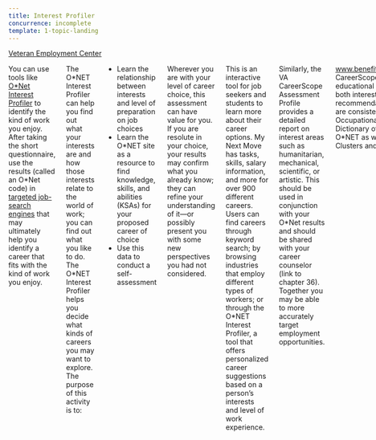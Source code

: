 ```yaml
---
title: Interest Profiler
concurrence: incomplete
template: 1-topic-landing
---
```


<div class="main" role="main" markdown="0">

<div class="action-bar">
  <div class="row">
    <div class="small-12 columns">
      <a class="usa-button-primary" href="https://www.vets.gov/veterans-employment-center/">Veteran Employment Center</a>
    </div>
  </div>
</div>

<div class="section one" markdown="0">
<div class="primary" markdown="0">
<div class="row" markdown="0">
<div class="small-12 columns" markdown="1">

You can use tools like [O&#42;Net Interest Profiler](http://www.mynextmove.org/explore/ip) to identify the kind of work you enjoy. After taking the short questionnaire, use the results (called an O&#42;Net code) in [targeted job-search engines](http://jobcenter.usa.gov/find-a-job) that may ultimately help you identify a career that fits with the kind of work you enjoy.

The O&#42;NET Interest Profiler can help you find out what your interests are and how those interests relate to the world of work; you can find out what you like to do. The O&#42;NET Interest Profiler helps you decide what kinds of careers you may want to explore. The purpose of this activity is to:
- Learn the relationship between interests and level of preparation on job choices
- Learn the O&#42;NET site as a resource to find knowledge, skills, and abilities (KSAs) for your proposed
career of choice
- Use this data to conduct a self-assessment

Wherever you are with your level of career choice, this assessment can have value for you. If you
are resolute in your choice, your results may confirm what you already know; they can refine your
understanding of it—or possibly present you with some new perspectives you had not considered.

This is an interactive tool for job seekers and students to learn more about their career options. My Next Move has tasks, skills, salary information, and more for over 900 different careers. Users can find careers through keyword search; by browsing industries that employ different types of workers; or through the O&#42;NET Interest Profiler, a tool that offers personalized career suggestions based on a person’s interests and level of work experience.

Similarly, the VA CareerScope Assessment Profile provides a detailed report on interest areas such as humanitarian, mechanical, scientific, or artistic. This should be used in conjunction with your O&#42;Net results and should be shared with your career counselor (link to chapter 36). Together you may be able to more accurately target employment opportunities.

www.benefits.va.gov/gibill/careerscope.asp
CareerScope enhances the career and educational planning process by measuring both interest and
aptitude. Career recommendations can be generated that are consistent with the Guide for Occupational
Exploration (GOE), the Dictionary of Occupational Titles (DOT), O&#42;NET as well as the U.S. DOE Career
Clusters and Pathways.

The CareerScope self-assessment is designed to measure your aptitudes and interests. After you
complete the assessment, you will use the results as well as other factors to identify potential career
options.

The Department of Veterans Affairs (VA) in partnership with the Vocational Research Institute launched
CareerScope. CareerScope will provide career recommendations that align with your interests and
aptitudes.

CareerScope enhances the career and educational planning process by measuring both interest and aptitude through valid and reliable assessment tasks. CareerScope will identify your attraction to careers as they relate to the U.S. Department of Labor’s Interest Areas. It measures aptitudes that are most critical for today’s high growth and high replacement occupations through 2016. It includes a 12-scale interest inventory and a seven-part aptitude battery.

</div>
</div>
</div>


</div>
